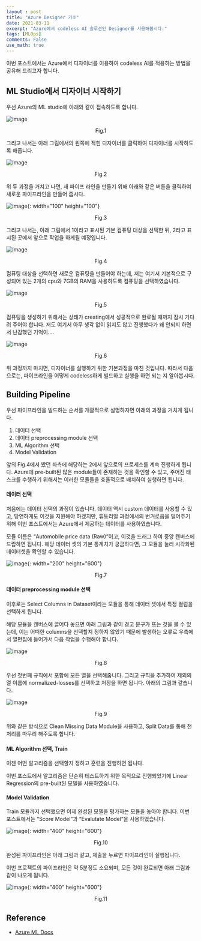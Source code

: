 ```yaml
---
layout : post
title: "Azure Designer 기초"
date: 2021-03-11
excerpt: "Azure에서 codeless AI 솔루션인 Designer를 사용해봅시다."
tags: [MLOps]
comments: False
use_math: true
---
```


이번 포스트에서는 Azure에서 디자이너를 이용하여 codeless AI를 적용하는 방법을 공유해 드리고자 합니다.

## ML Studio에서 디자이너 시작하기
우선 Azure의 ML studio에 아래와 같이 접속하도록 합니다.

![image](/assets/post/AzureDesigner-jeongmin/fig1.png)
<center>Fig.1</center>

그리고 나서는 아래 그림에서의 왼쪽에 적힌 디자이너를 클릭하여 디자이너를 시작하도록 해줍니다.

![image](/assets/post/AzureDesigner-jeongmin/fig2.png)
<center>Fig.2</center>

위 두 과정을 거치고 나면, 새 파이프 라인을 만들기 위해 아래와 같은 버튼을 클릭하여 새로운 파이프라인을 만들어 줍시다.

![image](/assets/post/AzureDesigner-jeongmin/fig3.png){: width="100" height="100"}
<center>Fig.3</center>

그리고 나서는, 아래 그림에서 1이라고 표시된 기본 컴퓨팅 대상을 선택한 뒤, 2라고 표시된 곳에서 앞으로 작업을 하게될 예정입니다.

![image](/assets/post/AzureDesigner-jeongmin/fig4.png)
<center>Fig.4</center>

컴퓨팅 대상을 선택하면 새로운 컴퓨팅을 만들어야 하는데, 저는 여기서 기본적으로 구성되어 있는 2개의 cpu와 7GB의 RAM을 사용하도록 컴퓨팅을 선택하였습니다.

![image](/assets/post/AzureDesigner-jeongmin/fig5.png)
<center>Fig.5</center>

컴퓨팅을 생성하기 위해서는 상태가 creating에서 성공적으로 완료될 때까지 잠시 기다려 주어야 합니다. 저도 여기서 아무 생각 없이 읽지도 않고 진행했다가 왜 안되지 하면서 난감했던 기억이….

![image](/assets/post/AzureDesigner-jeongmin/fig6.png)
<center>Fig.6</center>

위 과정까지 마치면, 디자이너를 실행하기 위한 기본과정을 마친 것입니다. 따라서 다음으로는, 파이프라인을 어떻게 codeless하게 빌드하고 실행을 하면 되는 지 알아봅시다.

## Building Pipeline
우선  파이프라인을 빌드하는 순서를 개괄적으로 설명하자면 아래의 과정을 거치게 됩니다.
1. 데이터 선택
2. 데이터 preprocessing module 선택
3. ML Algorithm 선택
4. Model Validation

앞의 Fig.4에서 봤던 좌측에 해당하는 2에서 앞으로의 프로세스를 계속 진행하게 됩니다. Azure에 pre-built된 많은 module들이 존재하는 것을 확인할 수 있고, 주어진 태스크를 수행하기 위해서는 이러한 모듈들을 효율적으로 배치하여 실행하면 됩니다.

#### 데이터 선택
처음에는 데이터 선택의 과정이 있습니다. 데이터 역시 custom 데이터를 사용할 수 있고, 당연하게도 이것을 지원해야 하겠지만, 튜토리얼 과정에서의 번거로움을 덜어주기 위해 이번 포스트에서는 Azure에서 제공하는 데이터를 사용하였습니다. 

모듈 이름은 “Automobile price data (Raw)”이고, 이것을 드래그 하여 중앙 캔버스에 드랍하면 됩니다. 해당 데이터 셋의 기본 통계치가 궁금하다면, 그 모듈을 눌러 시각화된 데이터셋을 확인할 수 있습니다.

![image](/assets/post/AzureDesigner-jeongmin/fig7.png){: width="200" height="600"}
<center>Fig.7</center>

#### 데이터 preprocessing module 선택
이후로는 Select Columns in Dataset이라는 모듈을 통해 데이터 셋에서 특정 컬럼을 선택하게 됩니다.

해당 모듈을 캔버스에 끌어다 놓으면 아래 그림과 같이 경고 문구가 뜨는 것을 볼 수 있는데, 이는 어떠한 columns을 선택할지 정하지 않았기 때문에 발생하는 오류로 우측에서 열편집에 들어가서 다음 작업을 수행해야 합니다.

![image](/assets/post/AzureDesigner-jeongmin/fig8.png)
<center>Fig.8</center>

우선 첫번째 규칙에서  포함에 모든 열을 선택해줍니다. 그리고 규칙을 추가하여 제외의 열 이름에 normalized-losses를 선택하고 저장을 하면 됩니다. 아래의 그림과 같습니다.

![image](/assets/post/AzureDesigner-jeongmin/fig9.png)
<center>Fig.9</center>

위와 같은 방식으로 Clean Missing Data Module을 사용하고, Split Data를 통해 전처리를 마무리 해주도록 합니다.

#### ML Algorithm 선택, Train
이젠 어떤 알고리즘을 선택할지 정하고 훈련을 진행하면 됩니다. 

이번 포스트에서 알고리즘은 단순히 테스트하기 위한 목적으로 진행되었기에 Linear Regression의 pre-built된 모델을 사용하였습니다.

#### Model Validation
Train 모듈까지 선택했으면 이제 완성된 모델을 평가하는 모듈을 놓아야 합니다. 이번 포스트에서는  “Score Model”과 “Evalutate Model”을 사용하였습니다. 

![image](/assets/post/AzureDesigner-jeongmin/fig10.png){: width="400" height="600"}
<center>Fig.10</center>

완성된 파이프라인은 아래 그림과 같고, 제출을 누르면 파이프라인이 실행됩니다.

이번 프로젝트의 파이프라인은 약 5분정도 소요되며, 모든 것이 완료되면 아래 그림과 같이 나오게 됩니다.

![image](/assets/post/AzureDesigner-jeongmin/fig11.png){: width="400" height="600"}
<center>Fig.11</center>


## Reference
* [Azure ML Docs](https://docs.microsoft.com/ko-kr/azure/machine-learning/tutorial-designer-automobile-price-train-score?view=azure-devops)
